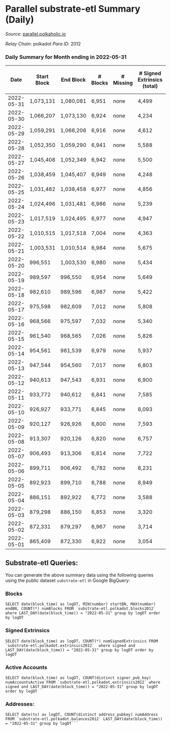 # Parallel substrate-etl Summary (Daily)

_Source_: [parallel.polkaholic.io](https://parallel.polkaholic.io)

*Relay Chain*: polkadot
*Para ID*: 2012



### Daily Summary for Month ending in 2022-05-31


| Date | Start Block | End Block | # Blocks | # Missing | # Signed Extrinsics (total) | # Active Accounts | # Addresses with Balances | # Events | # Transfers | # XCM Transfers In | # XCM Transfers Out |
| ---- | ----------- | --------- | -------- | --------- | --------------------------- | ----------------- | ------------------------- | -------- | ----------- | ------------------ | ------------------- |
| 2022-05-31 | 1,073,131 | 1,080,081 | 6,951 | none  | 4,499 | 639 | 38,284 | 52,031 | 9,282 ($2,837,954) | 118 ($254,022) | 54 ($106,310) |
| 2022-05-30 | 1,066,207 | 1,073,130 | 6,924 | none  | 4,234 | 708 | 38,256 | 52,080 | 9,203 ($785,347) | 101 ($437,611) | 20 ($29,963.45) |
| 2022-05-29 | 1,059,291 | 1,066,206 | 6,916 | none  | 4,612 | 558 | 38,230 | 50,957 | 9,039 ($472,275) | 111 ($112,990) | 24 ($90,764.84) |
| 2022-05-28 | 1,052,350 | 1,059,290 | 6,941 | none  | 5,588 | 568 | 38,197 | 56,929 | 9,855 ($6,207,410) | 96 ($115,035) | 37 ($282,662) |
| 2022-05-27 | 1,045,408 | 1,052,349 | 6,942 | none  | 5,500 | 659 | 38,178 | 58,956 | 9,899 ($2,173,371) | 132 ($122,247) | 50 ($204,290) |
| 2022-05-26 | 1,038,459 | 1,045,407 | 6,949 | none  | 4,248 | 691 | 38,144 | 52,999 | 9,473 ($885,922) | 136 ($1,303,412) | 33 ($41,146.73) |
| 2022-05-25 | 1,031,482 | 1,038,458 | 6,977 | none  | 4,856 | 713 | 38,107 | 56,467 | 9,705 ($2,090,843) | 155 ($417,526) | 34 ($128,921) |
| 2022-05-24 | 1,024,496 | 1,031,481 | 6,986 | none  | 5,239 | 773 | 38,056 | 59,156 | 10,251 ($599,586) | 198 ($296,077) | 60 ($60,643.97) |
| 2022-05-23 | 1,017,519 | 1,024,495 | 6,977 | none  | 4,947 | 763 | 37,999 | 57,782 | 9,765 ($944,100) | 178 ($115,745) | 20 ($10,257.72) |
| 2022-05-22 | 1,010,515 | 1,017,518 | 7,004 | none  | 4,363 | 646 | 37,939 | 53,171 | 9,761 ($51,520,786) | 124 ($207,833) | 41 ($18,474.92) |
| 2022-05-21 | 1,003,531 | 1,010,514 | 6,984 | none  | 5,675 | 644 | 37,903 | 61,138 | 11,006 ($18,854,818) | 139 ($316,302) | 28 ($161,489) |
| 2022-05-20 | 996,551 | 1,003,530 | 6,980 | none  | 5,434 | 688 | 37,864 | 60,363 | 10,690 ($17,999,306) | 142 ($204,990) | 26 ($72,251.51) |
| 2022-05-19 | 989,597 | 996,550 | 6,954 | none  | 5,649 | 711 | 37,809 | 60,876 | 10,536 ($2,044,885) | 188 ($406,465) | 40 ($236,404) |
| 2022-05-18 | 982,610 | 989,596 | 6,987 | none  | 5,422 | 758 | 37,758 | 60,401 | 10,699 ($3,170,834) | 185 ($261,845) | 44 ($2,125,959) |
| 2022-05-17 | 975,598 | 982,609 | 7,012 | none  | 5,808 | 839 | 37,693 | 62,806 | 10,635 ($54,456,155) | 217 ($480,856) | 40 ($204,244) |
| 2022-05-16 | 968,566 | 975,597 | 7,032 | none  | 5,340 | 728 | 37,633 | 59,336 | 10,369 ($711,837) | 174 ($115,008) | 34 ($73,681.22) |
| 2022-05-15 | 961,540 | 968,565 | 7,026 | none  | 5,826 | 717 | 37,590 | 59,702 | 9,728 ($1,616,347) | 164 ($165,433) | 43 ($190,458) |
| 2022-05-14 | 954,561 | 961,539 | 6,979 | none  | 5,937 | 628 | 37,541 | 60,062 | 9,944 ($1,349,013) | 164 ($361,462) | 41 ($117,036) |
| 2022-05-13 | 947,544 | 954,560 | 7,017 | none  | 6,803 | 766 | 37,502 | 66,188 | 10,927 ($2,803,505) | 186 ($387,298) | 63 ($127,612) |
| 2022-05-12 | 940,613 | 947,543 | 6,931 | none  | 6,900 | 682 | 37,462 | 67,101 | 11,237 ($1,202,320) | 245 ($463,041) | 93 ($205,866) |
| 2022-05-11 | 933,772 | 940,612 | 6,841 | none  | 7,585 | 795 | 37,407 | 71,678 | 11,528 ($20,596,110) | 298 ($13,870,908) | 140 ($5,819,836) |
| 2022-05-10 | 926,927 | 933,771 | 6,845 | none  | 8,093 | 908 | 37,339 | 77,331 | 12,110 ($5,361,021) | 320 ($1,909,187) | 74 ($110,191) |
| 2022-05-09 | 920,127 | 926,926 | 6,800 | none  | 7,593 | 875 | 37,265 | 74,015 | 12,022 ($4,403,256) | 362 ($1,208,316) | 85 ($262,760) |
| 2022-05-08 | 913,307 | 920,126 | 6,820 | none  | 6,757 | 893 | 37,186 | 66,732 | 11,066 ($2,698,889) | 351 ($3,577,386) | 52 ($1,838,501) |
| 2022-05-07 | 906,493 | 913,306 | 6,814 | none  | 7,722 | 1,002 | 37,082 | 70,738 | 11,692 ($7,310,290) | 378 ($2,138,676) | 68 ($272,068) |
| 2022-05-06 | 899,711 | 906,492 | 6,782 | none  | 8,231 | 958 | 36,975 | 72,275 | 11,905 ($4,608,084) | 452 ($3,420,601) | 71 ($76,277.65) |
| 2022-05-05 | 892,923 | 899,710 | 6,788 | none  | 8,949 | 1,006 | 36,896 | 76,288 | 13,365 ($6,616,787) | 534 ($3,598,970) | 86 ($184,035) |
| 2022-05-04 | 886,151 | 892,922 | 6,772 | none  | 3,588 | 436 | 36,802 | 37,407 | 7,436 ($318,035) | 19 ($121,644) |   |
| 2022-05-03 | 879,298 | 886,150 | 6,853 | none  | 3,320 | 381 | 36,797 | 35,586 | 6,891 ($4,771,825) |   |   |
| 2022-05-02 | 872,331 | 879,297 | 6,967 | none  | 3,714 | 382 | 36,788 | 37,014 | 6,917 ($1,615,998) |   |   |
| 2022-05-01 | 865,409 | 872,330 | 6,922 | none  | 3,054 | 312 | 36,785 | 33,561 | 6,106 ($88,344.69) |   |   |

## Substrate-etl Queries:
You can generate the above summary data using the following queries using the public dataset `substrate-etl` in Google BigQuery:


### Blocks
```
SELECT date(block_time) as logDT, MIN(number) startBN, MAX(number) endBN, COUNT(*) numBlocks FROM `substrate-etl.polkadot.blocks2012`  where LAST_DAY(date(block_time)) = "2022-05-31" group by logDT order by logDT
```


### Signed Extrinsics
```
SELECT date(block_time) as logDT, COUNT(*) numSignedExtrinsics FROM `substrate-etl.polkadot.extrinsics2012`  where signed and LAST_DAY(date(block_time)) = "2022-05-31" group by logDT order by logDT
```


### Active Accounts
```
SELECT date(block_time) as logDT, COUNT(distinct signer_pub_key) numAccountsActive FROM `substrate-etl.polkadot.extrinsics2012` where signed and LAST_DAY(date(block_time)) = "2022-05-31" group by logDT order by logDT
```


### Addresses:
```
SELECT date(ts) as logDT, COUNT(distinct address_pubkey) numAddress FROM `substrate-etl.polkadot.balances2012` LAST_DAY(date(block_time)) = "2022-05-31" group by logDT```

